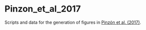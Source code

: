 # Pinzon_et_al_2017
Scripts and data for the generation of figures in [Pinzón et al. (2017)](https://www.ncbi.nlm.nih.gov/pubmed/28148562 "PubMed link").

